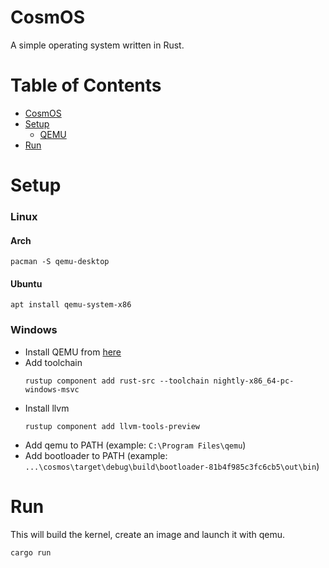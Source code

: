 # CosmOS
A simple operating system written in Rust.

# Table of Contents
- [CosmOS](#cosmos)
- [Setup](#setup)
  - [QEMU](#qemu)
- [Run](#run)

# Setup

### Linux

#### Arch
```shell
pacman -S qemu-desktop
```

#### Ubuntu
```shell
apt install qemu-system-x86
```

### Windows
* Install QEMU from [here](https://qemu.weilnetz.de/w64/)
* Add toolchain 
    ```
    rustup component add rust-src --toolchain nightly-x86_64-pc-windows-msvc
     ```
* Install llvm 
    ```
    rustup component add llvm-tools-preview 
    ```
* Add qemu to PATH (example: `C:\Program Files\qemu`)  
* Add bootloader to PATH (example: `...\cosmos\target\debug\build\bootloader-81b4f985c3fc6cb5\out\bin`)  

# Run
This will build the kernel, create an image and launch it with qemu.
```
cargo run
```